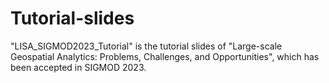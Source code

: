 # Tutorial-slides
"LISA_SIGMOD2023_Tutorial" is the tutorial slides of "Large-scale Geospatial Analytics: Problems, Challenges, and Opportunities", which has been accepted in SIGMOD 2023.
